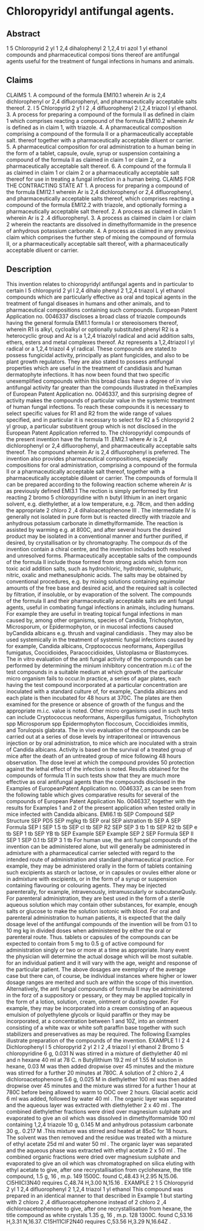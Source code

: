 # Chloropyridyl antifungal agents.

## Abstract
1 5 Chloropyrid 2 yl 1 2,4 dihalophenyl 2 1,2,4 tri azol 1 yl ethanol compounds and pharmaceutical composi tions thereof are antifungal agents useful for the treatment of fungal infections in humans and animals.

## Claims
CLAIMS 1. A compound of the formula EMI10.1 wherein Ar is 2,4 dichlorophenyl or 2,4 difluorophenyl, and pharmaceutically acceptable salts thereof. 2. l 5 Chloropyrid 2 y1 l 2 ,4 difluorophenyl 2 l,2,4 triazol l yl ethanol. 3. A process for preparing a compound of the formula II as defined in claim 1 which comprises reacting a compound of the formula EMI10.2 wherein Ar is defined as in claim 1, with triazole. 4. A pharmaceutical composition comprising a compound of the formula II or a pharmaceutically acceptable salt. thereof together with a pharmaceutically acceptable diluent or carrier. 5. A pharmaceutical composition for oral administration to a human being in the form of a tablet, capsule, ovule, syrup or suspension containing a compound of the formula II as claimed in claim 1 or claim 2, or a pharmaceutically acceptable salt thereof. 6. A compound of the formula II as claimed in claim 1 or claim 2 or a pharmaceutically acceptable salt thereof for use in treating a fungal infection in a human being. CLAIMS FOR THE CONTRACTING STATE AT 1. A process for preparing a compound of the formula EMI12.1 wherein Ar is 2,4 dichlorophenyl or 2,4 difluorophenyl, and pharmaceutically acceptable salts thereof, which comprises reacting a compound of the formula EMI12.2 with triazole, and optionally forming a pharmaceutically acceptable salt thereof. 2. A process as claimed in claim 1 wherein Ar is 2 .4 difluorophenyl. 3. A process as claimed in claim I or claim 2 wherein the reactants are dissolved in dimethylformamide in the presence of anhydrous potassium carbonate. 4. A process as claimed in any previous claim which comprises the further step of mixing the compound of formula II, or a pharmaceutically acceptable salt thereof, with a pharmaceutically acceptable diluent or carrier.

## Description
This invention relates to chioropyridyl antifungal agents and in particular to certain l 5 chloropyrid 2 yl l 2,4 dihalo phenyl 2 1,2,4 triazol L yl ethanol compounds which are particularly effective as oral and topical agents in the treatment of fungal diseases in humans and other animals, and to pharmaceutical compositions containing such compounds. European Patent Application no. 0046337 discloses a broad class of triazole compounds having the general formula EMI1.1 formula I or stereoisomers thereof, wherein R1 is alkyl, cycloalkyl or optionally substituted phenyl R2 is a heterocyclic group and Az is a 1,2,4 triazolyl radical and acid addition salts, ethers, esters and metal complexes thereof. Az represents a 1,2,4triazol l yl radical or a 1,2,4 triazol 4 yl radical. These compounds are stated.to possess fungicidal activity, principally as plant fungicides, and also to be plant growth regulators. They are also stated to possess antifungal properties which are useful in the treatment of candidiasis and human dermatophyte infections. It has now been found that two specific unexemplified compounds within this broad class have a degree of in vivo antifungal activity far greater than the compounds illustrated in theExamples of European Patent Application no. 0046337, and this surprising degree of activity makes the compounds of particular value in the systemic treatment of human fungal infections. To reach these compounds it is necessary to select specific values for R1 and R2 from the wide range of values specified, and in particular it is necessary to select for R2 a 5 chloropyrid 2 yl group, a particular substituent group which is not disclosed in the European Patent Application referred to. The chloropyridyl compounds of the present invention have the formula 11 .EMI2.1 where Ar is 2,4 dichlorophenyl or 2,4 difluorophenyl, and pharmaceutically acceptable salts thereof. The compound wherein Ar is 2,4 difluorophenyl is preferred. The invention also provides pharmaceutical compositions, especially compositions for oral administration, comprising a compound of the formula II or a pharmaceutically acceptable salt thereof, together with a pharmaceutically acceptable diluent or carrier. The compounds of formula II can be prepared according to the following reaction scheme wherein Ar is as previously defined EMI3.1 The rection is simply performed by first reacting 2 bromo 5 chloropyridine with n butyl lithium in an inert organic solvent, e.g. diethylether, at a low temperature, e.g. 78cm, and then adding the appropriate 2 chloro 2 ,4 dihaloacetophenone III . The intermediate IV is generally not isolated in pure form but is reacted directly with triazole and anhydrous potassium carbonate in dimethylformamide. The reaction is assisted by warming e.g. at 800C, and after several hours the desired product may be isolated in a conventional manner and further purified, if desired, by crystallisation or by chromatography. The compour.ds of the invention contain a chiral centre, and the invention includes both resolved and unresolved forms. Pharmaceutically acceptable salts of the compounds of the formula II include those formed from strong acids which form non toxic acid addition salts, such as hydrochloric, hydrobromic, sulphuric, nitric, oxalic and methanesulphonic acids. The salts may be obtained by conventional procedures, e.g. by mixing solutions containing equimolar amounts of the free base and desired acid, and the required salt is collected by filtration, if insoluble, or by evaporation of the solvent. The compounds of the formula II and their pharmaceutically acceptable salts are anti fungal agents, useful in combating fungal infections in animals, including humans. For example they are useful in treating topical fungal infections in man caused by, among other organisms, species of Candida, Trichophyton, Microsporum, or Epidermophyton, or in mucosal infections caused byCandida albicans e.g. thrush and vaginal candidiasis . They may also be used systemically in the treatment of systemic fungal infections caused by for example, Candida albicans, Crpptococcus neoformans, Aspergillus fumigatus, Coccidioides, Paracoccidioides, Uistoplasma or Blastomyces. The in vitro evaluation of the anti fungal activity of the compounds can be performed by determining the minium inhibitory concentration m.i.c of the test compounds in a suitable medium at which growth of the particular micro organism fails to occur.In practice, a series of agar plates, each having the test compound incorporated at a particular concentration are inoculated with a standard culture of, for example, Candida albicans and each plate is then incubated for 48 hours at 370C. The plates are then examined for the presence or absence of growth of the fungus and the appropriate m.i.c. value is noted. Other micro organisms used in such tests can include Cryptococcus neoformans, Aspergillus fumigatus, Trichophyton spp Microsporum spp Epidermophyton floccosum, Coccidioides immitis, and Torulopsis glabrata. The in vivo evaluation of the compounds can be carried out at a series of dose levels by intraperitoneal or intravenous injection or by oral administration, to mice which are inoculated with a strain of Candida albicans. Activity is based on the survival of a treated group of mice after the death of an untreated group of mice following 48 hours observation. The dose level at which the compound provides 50 protection against the lethal effect of the infection is noted. Results obtained for the compounds of formula 11 in such tests show that they are much more effective as oral antifungal agents than the compounds disclosed in the Examples of EuropeanPatent Application no. 0046337, as can be seen from the following tabIe which gives comparative results for several of the compounds of European Patent Application No. 0046337, together with the results for Examples 1 and 2 of the present application when tested orally in mice infected with Candida albicans. EMI6.1 tb SEP Compound SEP Structure SEP PD5 SEP mglkg tb SEP oral SEP aistration tb SEP A SEP Formula SEP I SEP 1.5 tb SEP cl tb SEP R2 SEP SEP 3 tb 1 tb SEP R2 tb SEP e tb SEP 1 tb SEP YB tb SEP Example SEP Example SEP 2 SEP Formula SEP II SEP 1 SEP 0.1 tb SEP 3 1 tb For human use, the anti fungal compounds of the invention can be administered alone, but will generally be administered in admixture with a pharmaceutical carrier selected with regard to the intended route of administration and standard pharmaceutical practice. For example, they may be administered orally in the form of tablets containing such excipients as starch or lactose, or in capsules or ovules either alone or in admixture with excipients, or in the form of a syrup or suspension containing flavouring or colouring agents. They may be injected parenterally, for example, intravenously, intramuscularly or subcutaneQusly. For parenteral administration, they are best used in the form of a sterile aqueous solution which may contain other substances, for example, enough salts or glucose to make the solution isotonic with blood. For oral and parenteral administration to human patients, it is expected that the daily dosage level of the antifungal compounds of the invention will be from 0.1 to 10 mg kg in divided doses when administered by either the oral or parenteral route. Thus. tablets or capsules of the compounds can be expected to contain from 5 mg to 0.5 g of active compound for administration singly or two or more at a time as appropriate. Inany event the physician will determine the actual dosage which will be most suitable. for an individual patient and it will vary with the age, weight and response of the particular patient. The above dosages are exemplary of the average case but there can, of course, be individual instances where higher or lower dosage ranges are merited and such are within the scope of this invention. Alternatively, the anti fungal compounds of formula II may be administered in the forz of a suppository or pessary, or they may be applied topically in the form of a lotion, solution, cream, ointment or dusting powder. For example, they may be incorporated into a cream consisting of an aqueous emulsion of polyethylene glycols or liquid paraffin or they may be incorporated, at a concentration between 1 and 10Z, into an ointment consisting of a white wax or white soft paraffin base together with such stabilizers and preservatives as may be required. The following Examples illustrate preparation of the compounds of the invention. EXAMPLE 1 l 2 4 Dichlorophenyl l 5 chloropyrid 2 yl 2 l 2 ,4 triazol l yl ethanol 2 Bromo 5 chloropyridine 6 g, 0.031 N was stirred in a mixture of diethylether 40 ml and n hexane 40 ml at 78 C. n Butyllithium 19.2 ml of 1.55 M solution in hexane, 0.03 M was then added dropwise over 45 minutes and the mixture was stirred for a further 20 minutes at 780C. A solution of 2 chloro 2 ,4 dichloroacetophenone 5.6 g, 0.025 M in diethylether 100 ml was then added dropwise over 45 minutes and the mixture was stirred for a further 1 hour at 780C before being allowed to warm to OOC over 2 hours. Glacial acetic acid 6 ml was added, followed by water 40 ml . The organic layer was separated and the aqueous layer was extracted with diethylether 2 x 40 ml . The combined diethylether fractions were dried over magnesium sulphate and evaporated to give an oil which was dissolved in dimethylformamide 100 ml containing 1,2,4 triazole 10 g, 0.145 M and anhydrous potassium carbonate 30 g,. 0.217 M .This mixture was stirred and heated at 85oC for 18 hours. The solvent was then removed and the residue was treated with a mixture of ethyl acetate 25d ml and water 50 ml . The organic layer was separated and the aqueous phase was extracted with ethyl acetate 2 x 50 ml . The combined organic fractions were dried over magnesium sulphate and evaporated to give an oil which was chromatographed on silica eluting with ethyl acetate to give, after one recrystallisation from cyclohexane, the title compound, 1.5 g, 16 , m.p. 149 1500C. found C,48.43 H,2.95 N,15.06. Cl5HllCl3N40 requires C,48.74 H,3.00 N,15.16 . EXAMPLE 2 1 5 Chloropyrid 2 yl 1 2,4 difluorophenyl 2 1,2,4 triazol 1 yl ethanol This compound was prepared in an identical manner to that described in Example 1 but starting with 2 chloro 2 ,4 difluoroacetophenone instead of 2 chloro 2 ,4 dichloroacetophenone to give, after one recrystallisation from hexane, the title compound as white crystals 1.35 g, 16 , m.p. 128 1300C. found C,53.16 H,3.31 N,16.37. C15H11ClF2N40 requires C,53.56 H,3.29 N,16.64Z .